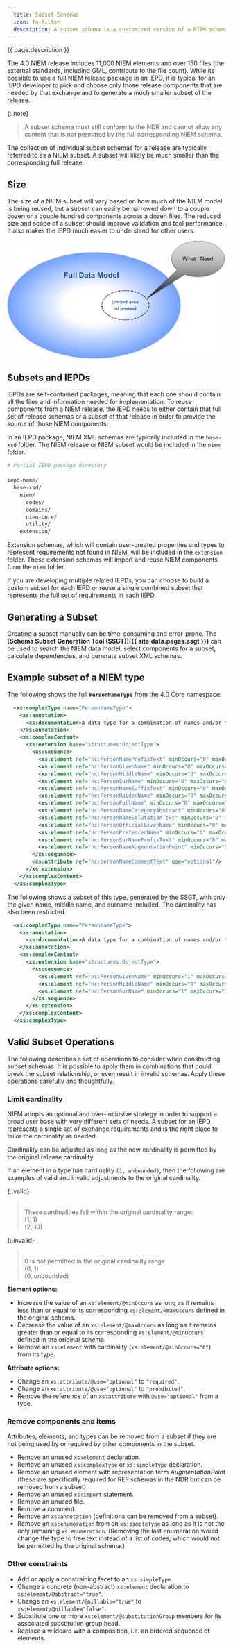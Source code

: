 ```yaml
---
  title: Subset Schemas
  icon: fa-filter
  description: A subset schema is a customized version of a NIEM schema that contains only the properties, types, and codes that are needed for a particular information exchange, plus any of their required dependencies.
---
```


{{ page.description }}

The 4.0 NIEM release includes 11,000 NIEM elements and over 150 files (the external standards, including GML, contribute to the file count).  While its possible to use a full NIEM release package in an IEPD, it is typical for an IEPD developer to pick and choose only those release components that are needed by that exchange and to generate a much smaller subset of the release.

{:.note}
> A subset schema must still conform to the NDR and cannot allow any content that is not permitted by the full corresponding NIEM schema.

The collection of individual subset schemas for a release are typically referred to as a NIEM subset.  A subset will likely be much smaller than the corresponding full release.

## Size

The size of a NIEM subset will vary based on how much of the NIEM model is being reused, but a subset can easily be narrowed down to a couple dozen or a couple hundred components across a dozen files.  The reduced size and scope of a subset should improve validation and tool performance.  It also makes the IEPD much easier to understand for other users.

<!--more-->

![Subset Schema](assets/subset-schema.png)

## Subsets and IEPDs

IEPDs are self-contained packages, meaning that each one should contain all the files and information needed for implementation.  To reuse components from a NIEM release, the IEPD needs to either contain that full set of release schemas or a subset of that release in order to provide the source of those NIEM components.

In an IEPD package, NIEM XML schemas are typically included in the `base-xsd` folder.  The NIEM release or NIEM subset would be included in the `niem` folder.

```sh
# Partial IEPD package directory

iepd-name/
  base-xsd/
    niem/
      codes/
      domains/
      niem-core/
      utility/
    extension/
```

Extension schemas, which will contain user-created properties and types to represent requirements not found in NIEM, will be included in the `extension` folder.  These extension schemas will import and reuse NIEM components form the `niem` folder.

If you are developing multiple related IEPDs, you can choose to build a custom subset for each IEPD or reuse a single combined subset that represents the full set of requirements in each IEPD.

## Generating a Subset

Creating a subset manually can be time-consuming and error-prone.  The **[Schema Subset Generation Tool (SSGT)]({{ site.data.pages.ssgt }})** can be used to search the NIEM data model, select components for a subset, calculate dependencies, and generate subset XML schemas.

## Example subset of a NIEM type

The following shows the full **`PersonNameType`** from the 4.0 Core namespace:

```xml
  <xs:complexType name="PersonNameType">
    <xs:annotation>
      <xs:documentation>A data type for a combination of names and/or titles by which a person is known.</xs:documentation>
    </xs:annotation>
    <xs:complexContent>
      <xs:extension base="structures:ObjectType">
        <xs:sequence>
          <xs:element ref="nc:PersonNamePrefixText" minOccurs="0" maxOccurs="unbounded"/>
          <xs:element ref="nc:PersonGivenName" minOccurs="0" maxOccurs="unbounded"/>
          <xs:element ref="nc:PersonMiddleName" minOccurs="0" maxOccurs="unbounded"/>
          <xs:element ref="nc:PersonSurName" minOccurs="0" maxOccurs="unbounded"/>
          <xs:element ref="nc:PersonNameSuffixText" minOccurs="0" maxOccurs="unbounded"/>
          <xs:element ref="nc:PersonMaidenName" minOccurs="0" maxOccurs="unbounded"/>
          <xs:element ref="nc:PersonFullName" minOccurs="0" maxOccurs="unbounded"/>
          <xs:element ref="nc:PersonNameCategoryAbstract" minOccurs="0" maxOccurs="unbounded"/>
          <xs:element ref="nc:PersonNameSalutationText" minOccurs="0" maxOccurs="unbounded"/>
          <xs:element ref="nc:PersonOfficialGivenName" minOccurs="0" maxOccurs="unbounded"/>
          <xs:element ref="nc:PersonPreferredName" minOccurs="0" maxOccurs="unbounded"/>
          <xs:element ref="nc:PersonSurNamePrefixText" minOccurs="0" maxOccurs="unbounded"/>
          <xs:element ref="nc:PersonNameAugmentationPoint" minOccurs="0" maxOccurs="unbounded"/>
        </xs:sequence>
        <xs:attribute ref="nc:personNameCommentText" use="optional"/>
      </xs:extension>
    </xs:complexContent>
  </xs:complexType>
```

The following shows a subset of this type, generated by the SSGT, with only the given name, middle name, and surname included.  The cardinality has also been restricted.

```xml
  <xs:complexType name="PersonNameType">
    <xs:annotation>
      <xs:documentation>A data type for a combination of names and/or titles by which a person is known.</xs:documentation>
    </xs:annotation>
    <xs:complexContent>
      <xs:extension base="structures:ObjectType">
        <xs:sequence>
          <xs:element ref="nc:PersonGivenName" minOccurs="1" maxOccurs="1"/>
          <xs:element ref="nc:PersonMiddleName" minOccurs="0" maxOccurs="unbounded"/>
          <xs:element ref="nc:PersonSurName" minOccurs="1" maxOccurs="1"/>
        </xs:sequence>
      </xs:extension>
    </xs:complexContent>
  </xs:complexType>
```

## Valid Subset Operations

The following describes a set of operations to consider when constructing subset schemas. It is possible to apply them in combinations that could break the subset relationship, or even result in invalid schemas. Apply these operations carefully and thoughtfully.

### Limit cardinality

NIEM adopts an optional and over-inclusive strategy in order to support a broad user base with very different sets of needs.  A subset for an IEPD represents a single set of exchange requirements and is the right place to tailor the cardinality as needed.

Cardinality can be adjusted as long as the new cardinality is permitted by the original release cardinality.

If an element in a type has cardinality `(1, unbounded)`, then the following are examples of valid and invalid adjustments to the original cardinality.

{:.valid}
> <br> These cardinalities fall within the original cardinality range: <br> (1, 1) <br> (2, 10)

{:.invalid}
> <br> 0 is not permitted in the original cardinality range: <br> (0, 1) <br> (0, unbounded)

**Element options:**

- Increase the value of an `xs:element/@minOccurs` as long as it remains less than or equal to its corresponding `xs:element/@maxOccurs` defined in the original schema.
- Decrease the value of an `xs:element/@maxOccurs` as long as it remains greater than or equal to its corresponding `xs:element/@minOccurs` defined in the original schema.
- Remove an `xs:element` with cardinality (`xs:element/@minOccurs="0"`) from its type.

**Attribute options:**

- Change an `xs:attribute/@use="optional"` to `"required"`.
- Change an `xs:attribute/@use="optional"` to `"prohibited"`.
- Remove the reference of an `xs:attribute` with `@use="optional"` from a type.

### Remove components and items

Attributes, elements, and types can be removed from a subset if they are not being used by or required by other components in the subset.

- Remove an unused `xs:element` declaration.
- Remove an unused `xs:complexType` or `xs:simpleType` declaration.
- Remove an unused element with representation term *AugmentationPoint* (these are specifically required for REF schemas in the NDR but can be removed from a subset).
- Remove an unused `xs:import` statement.
- Remove an unused file.
- Remove a comment.
- Remove an `xs:annotation` (definitions can be removed from a subset).
- Remove an `xs:enumeration` from an `xs:simpleType` as long as it is not the only remaining `xs:enumeration`.  (Removing the last enumeration would change the type to free text instead of a list of codes, which would not be permitted by the original schema.)

### Other constraints

- Add or apply a constraining facet to an `xs:simpleType`.
- Change a concrete (non-abstract) `xs:element` declaration to `xs:element/@abstract="true"`.
- Change an `xs:element/@nillable="true"` to `xs:element/@nillable="false"`.
- Substitute one or more `xs:element/@substitutionGroup` members for its associated substitution group head.
- Replace a wildcard with a composition, i.e. an ordered sequence of elements.
